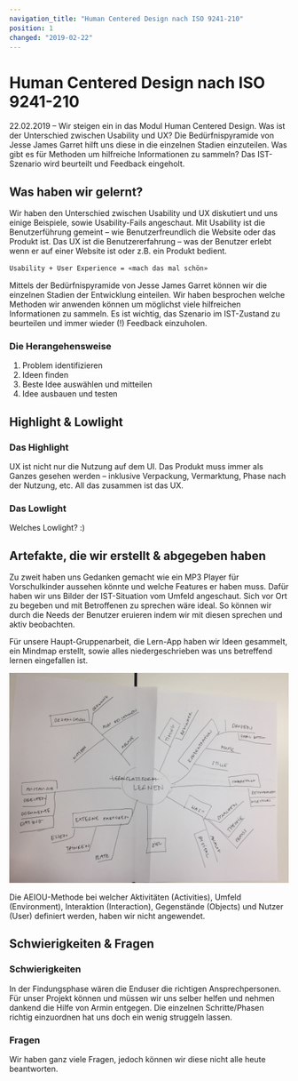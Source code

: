 ```yaml
---
navigation_title: "Human Centered Design nach ISO 9241-210"
position: 1
changed: "2019-02-22"
---
```


# Human Centered Design nach ISO 9241-210

22.02.2019 – Wir steigen ein in das Modul Human Centered Design. Was ist der Unterschied zwischen Usability und UX? Die Bedürfnispyramide von Jesse James Garret hilft uns diese in die einzelnen Stadien einzuteilen. Was gibt es für Methoden um hilfreiche Informationen zu sammeln? Das IST-Szenario wird beurteilt und Feedback eingeholt.

## Was haben wir gelernt?
Wir haben den Unterschied zwischen Usability und UX diskutiert und uns einige Beispiele, sowie Usability-Fails angeschaut. Mit Usability ist die Benutzerführung gemeint – wie Benutzerfreundlich die Website oder das Produkt ist. Das UX ist die Benutzererfahrung – was der Benutzer erlebt wenn er auf einer Website ist oder z.B. ein Produkt bedient.


```html
Usability + User Experience = «mach das mal schön»
```
    
Mittels der Bedürfnispyramide von Jesse James Garret können wir die einzelnen Stadien der Entwicklung einteilen. Wir haben besprochen welche Methoden wir anwenden können um möglichst viele hilfreichen Informationen zu sammeln. Es ist wichtig, das Szenario im IST-Zustand zu beurteilen und immer wieder (!) Feedback einzuholen. 

### Die Herangehensweise
1. Problem identifizieren
2. Ideen finden
3. Beste Idee auswählen und mitteilen
4. Idee ausbauen und testen


## Highlight & Lowlight
### Das Highlight
UX ist nicht nur die Nutzung auf dem UI. Das Produkt muss immer als Ganzes gesehen werden – inklusive Verpackung, Vermarktung, Phase nach der Nutzung, etc. All das zusammen ist das UX.

### Das Lowlight
Welches Lowlight? :)

## Artefakte, die wir erstellt & abgegeben haben
Zu zweit haben uns Gedanken gemacht wie ein MP3 Player für Vorschulkinder aussehen könnte und welche Features er haben muss. Dafür haben wir uns Bilder der IST-Situation vom Umfeld angeschaut. Sich vor Ort zu begeben und mit Betroffenen zu sprechen wäre ideal. So können wir durch die Needs der Benutzer eruieren indem wir mit diesen sprechen und aktiv beobachten.

Für unsere Haupt-Gruppenarbeit, die Lern-App haben wir Ideen gesammelt, ein Mindmap erstellt, sowie alles niedergeschrieben was uns betreffend lernen eingefallen ist.

![Mindmap Tag 1](_media/mindmap_tag1.jpg)

Die AEIOU-Methode bei welcher Aktivitäten (Activities), Umfeld (Environment), Interaktion (Interaction), Gegenstände (Objects) und Nutzer (User) definiert werden, haben wir nicht angewendet.


## Schwierigkeiten & Fragen
### Schwierigkeiten
In der Findungsphase wären die Enduser die richtigen Ansprechpersonen. Für unser Projekt können und müssen wir uns selber helfen und nehmen dankend die Hilfe von Armin entgegen. Die einzelnen Schritte/Phasen richtig einzuordnen hat uns doch ein wenig struggeln lassen.

### Fragen
Wir haben ganz viele Fragen, jedoch können wir diese nicht alle heute beantworten.




